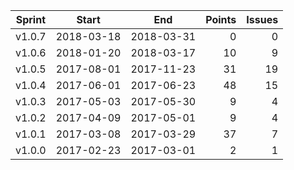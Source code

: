 | Sprint | Start      | End        | Points  | Issues  |
| ------ | ---------- | ---------- | ------: | ------: |
| v1.0.7 | 2018-03-18 | 2018-03-31 | 0       | 0       |
| v1.0.6 | 2018-01-20 | 2018-03-17 | 10      | 9       |
| v1.0.5 | 2017-08-01 | 2017-11-23 | 31      | 19      |
| v1.0.4 | 2017-06-01 | 2017-06-23 | 48      | 15      |
| v1.0.3 | 2017-05-03 | 2017-05-30 | 9       | 4       |
| v1.0.2 | 2017-04-09 | 2017-05-01 | 9       | 4       |
| v1.0.1 | 2017-03-08 | 2017-03-29 | 37      | 7       |
| v1.0.0 | 2017-02-23 | 2017-03-01 | 2       | 1       |
